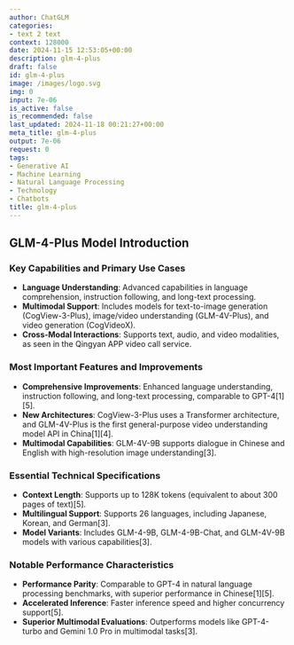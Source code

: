 ```yaml
---
author: ChatGLM
categories:
- text 2 text
context: 128000
date: 2024-11-15 12:53:05+00:00
description: glm-4-plus
draft: false
id: glm-4-plus
image: /images/logo.svg
img: 0
input: 7e-06
is_active: false
is_recommended: false
last_updated: 2024-11-18 00:21:27+00:00
meta_title: glm-4-plus
output: 7e-06
request: 0
tags:
- Generative AI
- Machine Learning
- Natural Language Processing
- Technology
- Chatbots
title: glm-4-plus
---
```
















## GLM-4-Plus Model Introduction

### Key Capabilities and Primary Use Cases
- **Language Understanding**: Advanced capabilities in language comprehension, instruction following, and long-text processing.
- **Multimodal Support**: Includes models for text-to-image generation (CogView-3-Plus), image/video understanding (GLM-4V-Plus), and video generation (CogVideoX).
- **Cross-Modal Interactions**: Supports text, audio, and video modalities, as seen in the Qingyan APP video call service.

### Most Important Features and Improvements
- **Comprehensive Improvements**: Enhanced language understanding, instruction following, and long-text processing, comparable to GPT-4[1][5].
- **New Architectures**: CogView-3-Plus uses a Transformer architecture, and GLM-4V-Plus is the first general-purpose video understanding model API in China[1][4].
- **Multimodal Capabilities**: GLM-4V-9B supports dialogue in Chinese and English with high-resolution image understanding[3].

### Essential Technical Specifications
- **Context Length**: Supports up to 128K tokens (equivalent to about 300 pages of text)[5].
- **Multilingual Support**: Supports 26 languages, including Japanese, Korean, and German[3].
- **Model Variants**: Includes GLM-4-9B, GLM-4-9B-Chat, and GLM-4V-9B models with various capabilities[3].

### Notable Performance Characteristics
- **Performance Parity**: Comparable to GPT-4 in natural language processing benchmarks, with superior performance in Chinese[1][5].
- **Accelerated Inference**: Faster inference speed and higher concurrency support[5].
- **Superior Multimodal Evaluations**: Outperforms models like GPT-4-turbo and Gemini 1.0 Pro in multimodal tasks[3].

